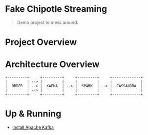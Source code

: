 # Fake Chipotle Streaming

> Demo project to mess around.

# Project Overview

# Architecture Overview

```text
+---------+     +---------+     +---------+     +-------------+
|         | --> |         |     |         |     |             |
|  ORDER  | --> |  KAFKA  | --> |  SPARK  | --> |  CASSANDRA  |
|         | --> |         |     |         |     |             |
+---------+     +---------+     +---------+     +-------------+
```

# Up & Running

* [Install Apache Kafka](https://tecadmin.net/how-to-install-apache-kafka-on-ubuntu-22-04/)
